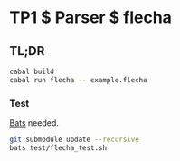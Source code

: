 # TP1 $ Parser $ flecha

## TL;DR

```sh
cabal build
cabal run flecha -- example.flecha
```

### Test

[Bats](https://github.com/bats-core/bats-core) needed.

```sh
git submodule update --recursive
bats test/flecha_test.sh
```
